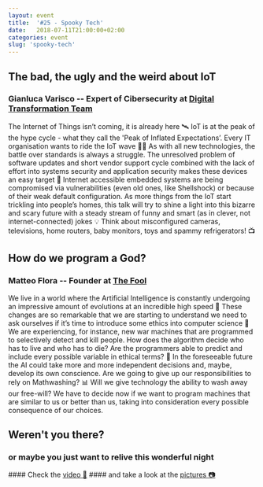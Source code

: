 ```yaml
---
layout: event
title:  '#25 - Spooky Tech'
date:   2018-07-11T21:00:00+02:00
categories: event
slug: 'spooky-tech'
---
```


## The bad, the ugly and the weird about IoT
### Gianluca Varisco -- Expert of Cibersecurity at [Digital Transformation Team](https://teamdigitale.governo.it/en/)

The Internet of Things isn’t coming, it is already here 🛰 IoT is at the peak of the hype cycle - what they call the 'Peak of Inflated Expectations’. Every IT organisation wants to ride the IoT wave 🏄‍♀️ As with all new technologies, the battle over standards is always a struggle. The unresolved problem of software updates and short vendor support cycle combined with the lack of effort into systems security and application security makes these devices an easy target 🎯 Internet accessible embedded systems are being compromised via vulnerabilities (even old ones, like Shellshock) or because of their weak default configuration. As more things from the IoT start trickling into people’s homes, this talk will try to shine a light into this bizarre and scary future with a steady stream of funny and smart (as in clever, not internet-connected) jokes 💡 Think about misconfigured cameras, televisions, home routers, baby monitors, toys and spammy refrigerators! 📺

<script async class="speakerdeck-embed" data-id="b0eec62afea644e9acd146c747ddccaf" data-ratio="1.77777777777778" src="//speakerdeck.com/assets/embed.js"></script>

## How do we program a God?
### Matteo Flora -- Founder at [The Fool](http://thefool.it/en/)

We live in a world where the Artificial Intelligence is constantly undergoing an impressive amount of evolutions at an incredible high speed 💨 These changes are so remarkable that we are starting to understand we need to ask ourselves if it’s time to introduce some ethics into computer science 🤖 We are experiencing, for instance, new war machines that are programmed to selectively detect and kill people. How does the algorithm decide who has to live and who has to die? Are the programmers able to predict and include every possible variable in ethical terms? 🤔 In the foreseeable future the AI could take more and more independent decisions and, maybe, develop its own conscience. Are we going to give up our responsibilities to rely on Mathwashing? 📊 Will we give technology the ability to wash away our free-will? We have to decide now if we want to program machines that are similar to us or better than us, taking into consideration every possible consequence of our choices.

<script async class="speakerdeck-embed" data-id="5d5fd15e33a64ba5b6dff1c509f2fbcc" data-ratio="1.77777777777778" src="//speakerdeck.com/assets/embed.js"></script>

## Weren't you there?
### or maybe you just want to relive this wonderful night
<section class="fb-links">
#### Check the <a id="fb_photo_album" class="btn-facebook" target="_blank" href="//www.facebook.com/speckandtech/videos/919233948274561/">video 📼</a>
#### and take a look at the <a id="fb_photo_album" class="btn-facebook" target="_blank" href="//bit.ly/ST-25p">pictures &#128247;</a>
</section>

